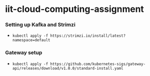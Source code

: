 # iit-cloud-computing-assignment


### Setting up Kafka and Strimzi
- `kubectl apply -f https://strimzi.io/install/latest?namespace=default`

### Gateway setup
- `kubectl apply -f https://github.com/kubernetes-sigs/gateway-api/releases/download/v1.0.0/standard-install.yaml`
